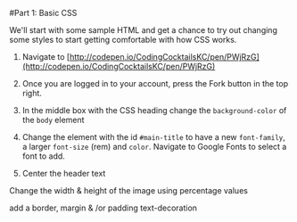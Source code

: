 #Part 1: Basic CSS

We'll start with some sample HTML and get a chance to try out changing some styles to start getting comfortable with how CSS works.



1. Navigate to [http://codepen.io/CodingCocktailsKC/pen/PWjRzG](http://codepen.io/CodingCocktailsKC/pen/PWjRzG)

2. Once you are logged in to your account, press the Fork button in the top right.

3. In the middle box with the CSS heading change the `background-color` of the `body` element

4. Change the element with the id `#main-title` to have a new `font-family`, a larger `font-size` (rem) and `color`. Navigate to Google Fonts to select a font to add. 

4. Center the header text

Change the width & height of the image using percentage values

add a border, margin & /or padding
text-decoration


